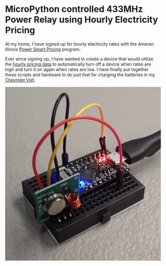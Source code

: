 # MicroPython controlled 433MHz Power Relay using Hourly Electricity Pricing
At my home, I have signed up for hourly electricity rates with the Ameren Illinois [Power Smart Pricing](https://www.ameren.com/illinois/account/customer-service/bill/power-smart-pricing) program. 

Ever since signing up, I have wanted to create a device that would utilize the [hourly pricing data](https://www.ameren.com/account/retail-energy) to automatically turn off a device when rates are high and turn it on again when rates are low. I have finally put together these scripts and hardware to do just that for charging the batteries in my [Chevrolet Volt](https://en.wikipedia.org/wiki/Chevrolet_Volt).

![Image](images/power.png)

